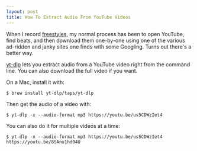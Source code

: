 ```yaml
---
layout: post
title: How To Extract Audio From YouTube Videos
---
```


When I record [freestyles](https://dylanhand.com/2020/11/12/word-generator-freestyle/), my normal process has been to open YouTube, find beats, and then download them one-by-one using one of the various ad-ridden and janky sites one finds with some Googling. Turns out there's a better way.

[yt-dlp](https://youtube-dl.org/) lets you extract audio from a YouTube video right from the command line. You can also download the full video if you want.

On a Mac, install it with:

```
$ brew install yt-dlp/taps/yt-dlp
```

Then get the audio of a video with:

```
$ yt-dlp -x --audio-format mp3 https://youtu.be/us5CDWzIet4
```

You can also do it for multiple videos at a time:

```
$ yt-dlp -x --audio-format mp3 https://youtu.be/us5CDWzIet4 https://youtu.be/8SAnu1hd04U 
```
